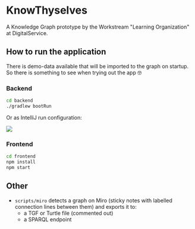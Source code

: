 # KnowThyselves
A Knowledge Graph prototype by the Workstream "Learning Organization" at DigitalService.

## How to run the application

There is demo-data available that will be imported to the graph on startup. So there is something to see when trying out the app :nerd_face:

### Backend

```sh
cd backend
./gradlew bootRun
```

Or as IntelliJ run configuration:

![](https://user-images.githubusercontent.com/5141792/226630200-34a24bd5-4d36-4803-b263-db247f42609e.png)

<!-- See which environment variables have to be set in `application.properties`. -->

### Frontend


```sh
cd frontend
npm install
npm start
```

<!-- Fill the values in `frontend/src/config.json`:
```json
{
    "SPARQL_ENDPOINT": ""
}
```-->

## Other

- `scripts/miro` detects a graph on Miro (sticky notes with labelled connection lines between them) and exports it to:
  - a TGF or Turtle file (commented out)
  - a SPARQL endpoint
